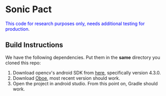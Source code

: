 # Sonic Pact
<span style="color:blue">This code for research purposes only, needs additional testing for production</span>.

## Build Instructions

We have the following dependencies. Put them in the **same** directory you cloned this repo:
1. Download opencv's android SDK from [here](https://opencv.org/releases/), specifically version 4.3.0.
2. Download [Oboe](https://github.com/google/oboe), most recent version should work.
3. Open the project in android studio. From this point on, Gradle should work.


